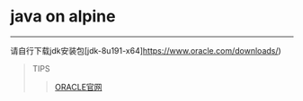 # java on alpine
---

请自行下载jdk安装包[jdk-8u191-x64]https://www.oracle.com/downloads/)

> TIPS
> > [ORACLE官网](https://www.oracle.com/technetwork/java/javase/downloads/index.html)

